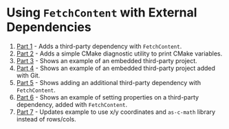 # Using `FetchContent` with External Dependencies

1. [Part 1](/ch3/part-1/README.md) - Adds a third-party dependency with `FetchContent`.
2. [Part 2](/ch3/part-2/README.md) - Adds a simple CMake diagnostic utility to print CMake variables.
3. [Part 3](/ch3/part-3/README.md) - Shows an example of an embedded third-party project.
4. [Part 4](/ch3/part-4/README.md) - Shows an example of an embedded third-party project added with Git.
5. [Part 5](/ch3/part-5/README.md) - Shows adding an additional third-party dependency with `FetchContent`.
6. [Part 6](/ch3/part-6/README.md) - Shows an example of setting properties on a third-party dependency, added with `FetchContent`.
7. [Part 7](/ch3/part-7/README.md) - Updates example to use x/y coordinates and `as-c-math` library instead of rows/cols.
